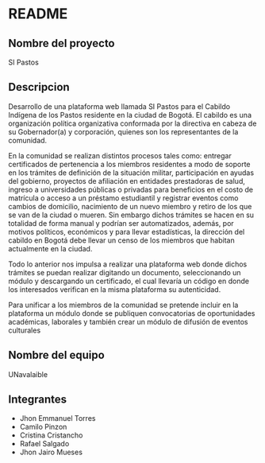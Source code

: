 # README

## Nombre del proyecto
SI Pastos
## Descripcion
Desarrollo de una plataforma web llamada SI Pastos para el Cabildo Indígena de los Pastos residente en la ciudad de Bogotá. El cabildo es una organización política organizativa conformada por la directiva en  cabeza de su  Gobernador(a) y corporación, quienes son los representantes de la comunidad.

En la comunidad se realizan distintos procesos tales como: entregar certificados de pertenencia a los miembros residentes a modo de soporte en los trámites de definición de la situación militar, participación en ayudas del gobierno, proyectos de afiliación en entidades prestadoras de salud, ingreso a universidades públicas o privadas para beneficios en el costo de matrícula o acceso a un préstamo estudiantil y  registrar eventos como cambios de domicilio, nacimiento de un nuevo miembro y retiro de los que se van de la ciudad o mueren. Sin embargo dichos trámites se hacen en su totalidad de forma manual y podrían ser automatizados, además, por motivos políticos, económicos y para llevar estadísticas, la dirección  del cabildo en Bogotá debe llevar un censo de los miembros que habitan actualmente en la ciudad.

Todo lo anterior nos impulsa a realizar una plataforma web donde dichos trámites se puedan realizar digitando un documento, seleccionando un módulo y descargando un certificado, el cual llevaría un código en donde los interesados verifican en la misma plataforma su autenticidad.

Para unificar a los miembros de la comunidad se pretende incluir en la plataforma un módulo donde se publiquen convocatorias de oportunidades académicas, laborales  y también crear un módulo de difusión de eventos culturales

## Nombre del equipo
UNavalaible

## Integrantes
- Jhon Emmanuel Torres
- Camilo Pinzon
- Cristina Cristancho
- Rafael Salgado
- Jhon Jairo Mueses
